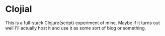 # Clojial

This is a full-stack Clojure(script) experiment of mine. Maybe if it turns out well I'll actually host it and use it as some sort of blog or something.
